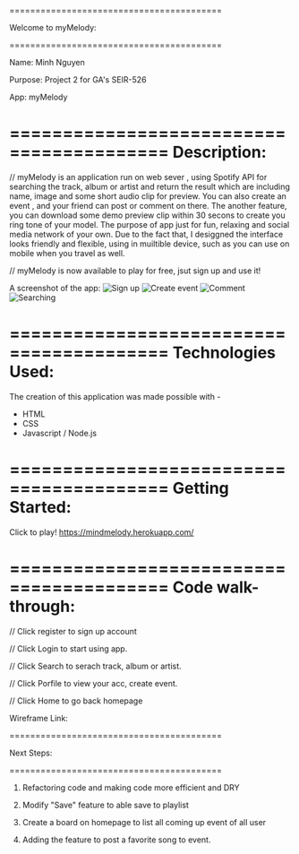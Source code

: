  =========================================
 
 Welcome to myMelody:
 
 =========================================

Name: Minh Nguyen 

Purpose: Project 2 for GA's SEIR-526

App: myMelody

=========================================
Description:
=========================================

// myMelody is an application run on web sever , using Spotify API for searching the track, album or artist and return the result which are including name, image and some short audio clip for preview. You can also create an event , and your friend can post or comment on there. The another feature, you can download some demo preview clip within 30 secons to create you ring tone of your model. The purpose of app just for fun, relaxing and social media network of your own. Due to the fact that, I desiggned the interface looks friendly and flexible, using in muiltible device, such as you can use on mobile when you travel as well.

// myMelody is now available to play for free, jsut sign up and use it!


A screenshot of the app:
   ![Sign up](https://i.imgur.com/tw2Cykh.png)
   ![Create event](https://i.imgur.com/GsZWbhR.png)
   ![Comment](https://i.imgur.com/RDSC4RR.png)
   ![Searching](https://i.imgur.com/I7ZdaiB.png)


=========================================
Technologies Used:
=========================================

The creation of this application was made possible with - 

 - HTML
 - CSS
 - Javascript / Node.js

=========================================
Getting Started:
=========================================

Click to play!
https://mindmelody.herokuapp.com/

=========================================
Code walk-through:
=========================================


// Click register to sign up account

// Click Login to start using app.

// Click Search to serach track, album or artist.

// Click Porfile to view your acc, create event. 

// Click Home to go back homepage


Wireframe Link:


=========================================

Next Steps:

=========================================

1. Refactoring code and making code more efficient and DRY

2. Modify "Save" feature to able save to playlist

3. Create a board on homepage to list all coming up event of all user

4. Adding the feature to post a favorite song to event. 
